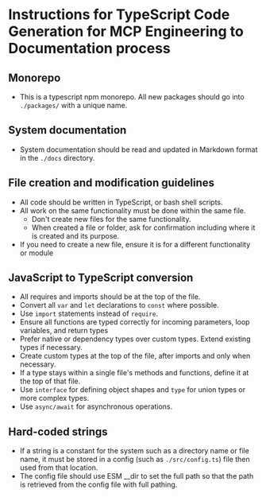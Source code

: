 # Instructions for TypeScript Code Generation for MCP Engineering to Documentation process

## Monorepo

- This is a typescript npm monorepo. All new packages should go into `./packages/` with a unique name. 

## System documentation
- System documentation should be read and updated in Markdown format in the `./docs` directory.

## File creation and modification guidelines
- All code should be written in TypeScript, or bash shell scripts.
- All work on the same functionality must be done within the same file. 
    - Don't create new files for the same functionality. 
    - When created a file or folder, ask for confirmation including where it is created and its purpose. 
- If you need to create a new file, ensure it is for a different functionality or module

## JavaScript to TypeScript conversion
- All requires and imports should be at the top of the file.
- Convert all `var` and `let` declarations to `const` where possible.
- Use `import` statements instead of `require`.
- Ensure all functions are typed correctly for incoming parameters, loop variables, and return types
- Prefer native or dependency types over custom types. Extend existing types if necessary.
- Create custom types at the top of the file, after imports and only when necessary.
- If a type stays within a single file's methods and functions, define it at the top of that file.
- Use `interface` for defining object shapes and `type` for union types or more complex types.
- Use `async/await` for asynchronous operations.

## Hard-coded strings
- If a string is a constant for the system such as a directory name or file name, it must be stored in a config (such as `./src/config.ts`) file then used from that location.
- The config file should use ESM __dir to set the full path so that the path is retrieved from the config file with full pathing. 